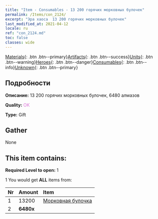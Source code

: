 ```yaml
---
title: "Item - Consumables - 13 200 горячих морковных булочек"
permalink: /Items/con_2124/
excerpt: "Эра хаоса  13 200 горячих морковных булочек"
last_modified_at: 2021-04-12
locale: ru
ref: "con_2124.md"
toc: false
classes: wide
---
```

 [Materials](/ru/Items/){: .btn .btn--primary}[Artifacts](/ru/Items/Artifacts/){: .btn .btn--success}[Units](/ru/Items/Units/){: .btn .btn--warning}[Heroes](/ru/Items/Heroes/){: .btn .btn--danger}[Consumables](/ru/Items/Consumables/){: .btn .btn--info}[Unknown](/ru/Items/Unknown/){: .btn .btn--primary}

## Подробности
 **Описание:** 13 200 горячих морковных булочек, 6480 алмазов

 **Quality:** <span style="color: #DA70D6">OK</span>

 **Type:** Gift

## Gather

  None

## This item contains:

 **Required Level to open:** 1

 1 You would get **ALL** items  from:

  | Nr | Amount |     Item    |
  |:---|:-------|:------------|
  | 1 | 13200 | [Морковная булочка](/ru/Items/con_2119/) | 
  | 2 |  **6480x** | <i class="fas fa-gem"/> |  | 
